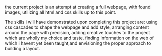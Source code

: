 the current project is an attempt at creating a full webpage, with found 
images, utilizing all html and css skills up to this point.

The skills i will have demonstrated upon completing this project are:
using css cascades to shape the webpage and add style, arranging content 
around the page with precision, adding creative touches to the project 
which are wholly my choice and taste, finding information on the web of 
which i havent yet been taught,and envisioning the proper approach to 
building a layout.


 
